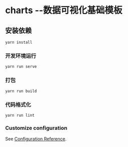 # charts  --数据可视化基础模板

## 安装依赖
```
yarn install
```

### 开发环境运行
```
yarn run serve
```

### 打包
```
yarn run build
```

### 代码格式化
```
yarn run lint
```

### Customize configuration
See [Configuration Reference](https://cli.vuejs.org/config/).
